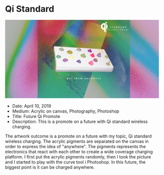 # Qi Standard

![Finished_Work](Final.jpg)

- Date: April 10, 2019
- Medium: Acrylic on canvas, Photography, Photoshop
- Title: Future Qi Promote
- Description: This is a promote on a future with Qi standard wireless charging.

The artwork outcome is a promote on a future with my topic, Qi standard wireless charging. The acrylic pigments are separated on the canvas in order to express the idea of "anywhere". The pigments represents the electronics that react with each other to create a wide coverage charging platform. I first put the acrylic pigments randomly, then I took the picture and I started to play with the curve tool i Photoshop. In this future, the biggest point is it can be charged anywhere.
